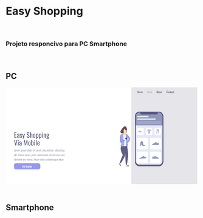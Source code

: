 
 <h1>Easy Shopping</h1>
  <br>
 <h3 text-align="center">Projeto responcivo para PC Smartphone </h3>  
 <br> 
<h2>PC</h2>
<img width="680px" src="https://raw.githubusercontent.com/marciogomesgalvao/Projeto-Easy-Shopping-/a1bcf7a288b172fad51f902fa5a5c6f32994cbf0/img/Projeto%20Easy%20Shopping%20%20PC.png?token=A6T3SL6ADTUJ47HG3WQERGTEHSDVW" />
 <br>
 <br> 
 <h2>Smartphone</h2> 
 <img width="680px" src=" " />
